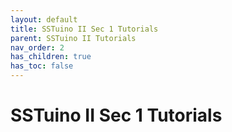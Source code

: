 ```yaml
---
layout: default
title: SSTuino II Sec 1 Tutorials
parent: SSTuino II Tutorials
nav_order: 2
has_children: true
has_toc: false
---
```


# SSTuino II Sec 1 Tutorials

